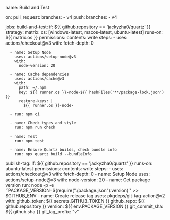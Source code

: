 name: Build and Test

on:
  pull_request:
    branches:
      - v4
  push:
    branches:
      - v4

jobs:
  build-and-test:
    if: ${{ github.repository == 'jackyzha0/quartz' }}
    strategy:
      matrix:
        os: [windows-latest, macos-latest, ubuntu-latest]
    runs-on: ${{ matrix.os }}
    permissions:
      contents: write
    steps:
      - uses: actions/checkout@v3
        with:
          fetch-depth: 0

      - name: Setup Node
        uses: actions/setup-node@v3
        with:
          node-version: 20

      - name: Cache dependencies
        uses: actions/cache@v3
        with:
          path: ~/.npm
          key: ${{ runner.os }}-node-${{ hashFiles('**/package-lock.json') }}
          restore-keys: |
            ${{ runner.os }}-node-

      - run: npm ci

      - name: Check types and style
        run: npm run check

      - name: Test
        run: npm test

      - name: Ensure Quartz builds, check bundle info
        run: npx quartz build --bundleInfo

  publish-tag:
    if: ${{ github.repository == 'jackyzha0/quartz' }}
    runs-on: ubuntu-latest
    permissions:
      contents: write
    steps:
      - uses: actions/checkout@v3
        with:
          fetch-depth: 0
      - name: Setup Node
        uses: actions/setup-node@v3
        with:
          node-version: 20
      - name: Get package version
        run: node -p -e '`PACKAGE_VERSION=${require("./package.json").version}`' >> $GITHUB_ENV
      - name: Create release tag
        uses: pkgdeps/git-tag-action@v2
        with:
          github_token: ${{ secrets.GITHUB_TOKEN }}
          github_repo: ${{ github.repository }}
          version: ${{ env.PACKAGE_VERSION }}
          git_commit_sha: ${{ github.sha }}
          git_tag_prefix: "v"
